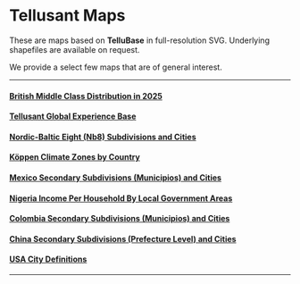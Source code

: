 # Tellusant Maps
These are maps based on **TelluBase** in full-resolution SVG. Underlying shapefiles are available on request.  

We provide a select few maps that are of general interest.

---
#### [British Middle Class Distribution in 2025](tellusant-british-middle-class-distribution-2025-map.md)
#### [Tellusant Global Experience Base](tellusant-global-experience-base.md)
#### [Nordic-Baltic Eight (Nb8) Subdivisions and Cities](tellusant-nordic-baltic-eight-nb8-sub-city.md)
#### [Köppen Climate Zones by Country](tellusant_koeppen_climate_zones_country.md)
#### [Mexico Secondary Subdivisions (Municipios) and Cities](tellusant_mexico_sub2_city.md)
#### [Nigeria Income Per Household By Local Government Areas](tellusant_nigeria_income_per_household_by_lga.md)
#### [Colombia Secondary Subdivisions (Municipios) and Cities](tellusant_colombia_sub2_city.md)
#### [China Secondary Subdivisions (Prefecture Level) and Cities](tellusant_china_sub2_city.md)
#### [USA City Definitions](tellusant_usa_city_def.md)

---

